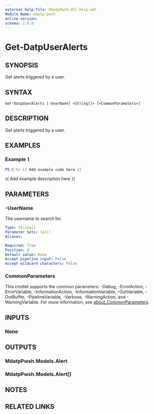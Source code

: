 ```yaml
---
external help file: MdatpPwsh.dll-Help.xml
Module Name: mdatp-pwsh
online version:
schema: 2.0.0
---
```


# Get-DatpUserAlerts

## SYNOPSIS
Get alerts triggered by a user.

## SYNTAX

```
Get-DatpUserAlerts [-UserName] <String[]> [<CommonParameters>]
```

## DESCRIPTION
Get alerts triggered by a user.

## EXAMPLES

### Example 1
```powershell
PS C:\> {{ Add example code here }}
```

{{ Add example description here }}

## PARAMETERS

### -UserName
The username to search for.

```yaml
Type: String[]
Parameter Sets: (All)
Aliases:

Required: True
Position: 0
Default value: None
Accept pipeline input: False
Accept wildcard characters: False
```

### CommonParameters
This cmdlet supports the common parameters: -Debug, -ErrorAction, -ErrorVariable, -InformationAction, -InformationVariable, -OutVariable, -OutBuffer, -PipelineVariable, -Verbose, -WarningAction, and -WarningVariable. For more information, see [about_CommonParameters](http://go.microsoft.com/fwlink/?LinkID=113216).

## INPUTS

### None

## OUTPUTS

### MdatpPwsh.Models.Alert

### MdatpPwsh.Models.Alert[]

## NOTES

## RELATED LINKS
